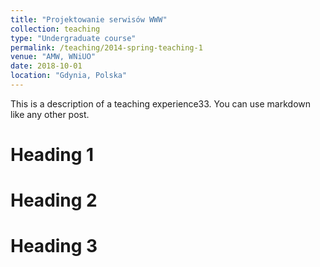 ```yaml
---
title: "Projektowanie serwisów WWW"
collection: teaching
type: "Undergraduate course"
permalink: /teaching/2014-spring-teaching-1
venue: "AMW, WNiUO"
date: 2018-10-01
location: "Gdynia, Polska"
---
```


This is a description of a teaching experience33. You can use markdown like any other post.

Heading 1
======

Heading 2
======

Heading 3
======
